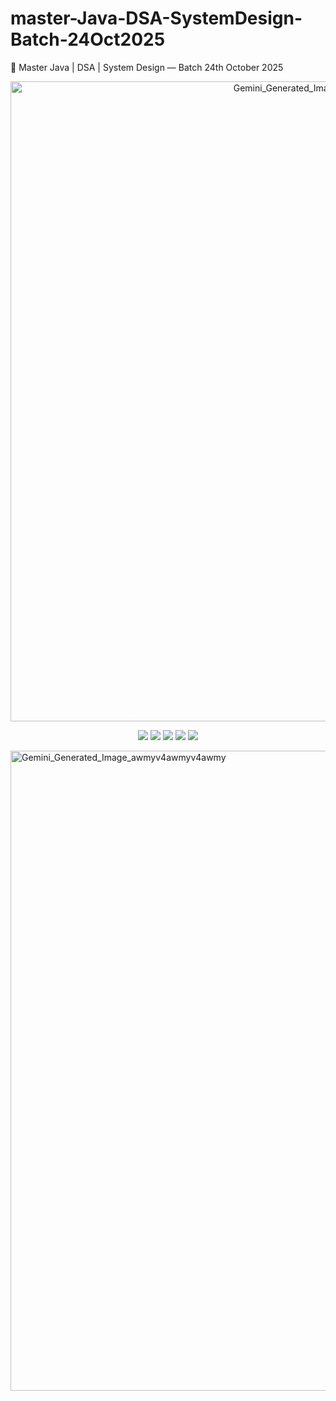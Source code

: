 # master-Java-DSA-SystemDesign-Batch-24Oct2025
🚀 Master Java | DSA | System Design — Batch 24th October 2025
<p align="center"> <img width="1024" height="1024" alt="Gemini_Generated_Image_awmyv4awmyv4awmy" src="https://github.com/user-attachments/assets/b8fd9c61-d0df-42a5-b464-40c4f3a4bc59" /> </p> <p align="center"> <img src="https://img.shields.io/badge/Language-Java-orange?style=flat-square"> <img src="https://img.shields.io/badge/Level-Beginner%20to%20Advanced-blue?style=flat-square"> <img src="https://img.shields.io/badge/Focus-DSA%20|%20System%20Design%20|%20OOPs-brightgreen?style=flat-square"> <img src="https://img.shields.io/badge/Batch-24th%20October%202025-purple?style=flat-square"> <img src="https://img.shields.io/github/last-commit/shaliniverma/master-Java-DSA-SystemDesign-Batch-24Oct2025?style=flat-square"> </p>
<img width="1024" height="1024" alt="Gemini_Generated_Image_awmyv4awmyv4awmy" src="https://github.com/user-attachments/assets/b8fd9c61-d0df-42a5-b464-40c4f3a4bc59" />
